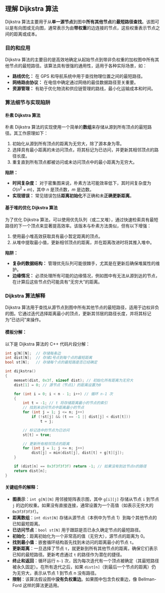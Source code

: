 ## 理解 Dijkstra 算法

Dijkstra 算法主要用于从**单一源节点**到图中**所有其他节点**的**最短路径查找**。该图可以是有向图或无向图，通常表示为由**带权重**的边连接的节点，这些权重表示节点之间的距离或成本。

### 目的和应用

Dijkstra 算法的主要目的是高效地确定从起始节点到带非负权重的加权图中所有其他节点的最短路径。该算法具有很强的通用性，适用于各种实际场景，如：

- **路线优化：** 在 GPS 和导航系统中用于查找物理位置之间的最短路径。
- **网络路由协议：** 在电信中确定通过网络的最佳数据路径至关重要。
- **资源管理：** 有助于优化物流和供应链管理的路线，最小化运输成本和时间。

### 算法细节与实现陷阱

#### 朴素 Dijkstra 算法

朴素 Dijkstra 算法的实现使用一个简单的**数组**来存储从源到所有顶点的最短路径。其工作原理如下：

1. 初始化从源到所有顶点的距离为无穷大，除了源本身为零。
2. 选择具有最小距离的未访问顶点，将其标记为已访问，并更新其相邻顶点的路径长度。
3. 重复直到所有顶点都被访问或未访问顶点中的最小距离为无穷大。

**陷阱：**

- **时间复杂度：** 对于密集图来说，朴素方法可能效率低下，其时间复杂度为 $O(n^2 + m)$，其中 $n$ 是顶点数，$m$ 是边数。
- **实现错误：** 常见错误包括**距离初始化**不正确和未**正确更新距离**。

#### 基于堆的优化 Dijkstra 算法

为了优化 Dijkstra 算法，可以使用优先队列（或二叉堆），通过快速检索具有最短路径的下一个顶点来显著提高效率。该版本与朴素方法类似，但有以下增强：

1. 使用最小堆高效获取具有最小暂定距离的顶点。
2. 从堆中提取最小值，更新相邻顶点的距离，并在距离改进时将其推入堆中。

**陷阱：**

- **复杂的数据结构：** 管理优先队列可能很棘手，尤其是在更新后确保堆属性的维护。
- **边缘情况：** 必须处理所有可能的边缘情况，例如图中有无法从源到达的节点，在计算后这些节点仍可能具有“无穷大”的距离。

### Dijkstra 算法解释

Dijkstra 算法用于查找从源节点到图中所有其他节点的最短路径，适用于边权非负的图。它通过迭代选择距离最小的顶点，更新其邻居的路径长度，并将其标记为“已访问”来操作。

#### 模板分解：

以下是 Dijkstra 算法的 C++ 代码片段分解：

```cpp
int g[N][N];  // 存储每条边
int dist[N];  // 存储1号点到每个点的最短距离
bool st[N];   // 存储每个点的最短路是否已经确定

int dijkstra()
{
    memset(dist, 0x3f, sizeof dist); // 初始化所有距离为无穷大
    dist[1] = 0; // 源节点（节点1）的距离设置为0

    for (int i = 0; i < n - 1; i++) // 循环 n-1 次
    {
        int t = -1; // t 将存储距离最小的节点的索引
        // 找到未访问节点中距离最小的节点
        for (int j = 1; j <= n; j++)
            if (!st[j] && (t == -1 || dist[j] < dist[t]))
                t = j;

        // 标记选中的节点为已访问
        st[t] = true;

        // 更新所有相邻顶点的距离
        for (int j = 1; j <= n; j++)
            dist[j] = min(dist[j], dist[t] + g[t][j]);
    }

    if (dist[n] == 0x3f3f3f3f) return -1; // 如果没有到达节点n的路径
    return dist[n];
}
```

#### 关键组件的解释：

- **图表示**：`int g[N][N]` 用邻接矩阵表示图，其中 `g[i][j]` 存储从节点 `i` 到节点 `j` 的边的权重。如果没有直接连接，通常设置为一个高值（如表示无穷大的 `0x3f3f3f3f`）。
- **距离数组**：`int dist[N]` 存储从源节点（本例中为节点 1）到每个其他节点的已知最短距离。
- **已访问节点**：`bool st[N]` 用于跟踪是否已永久确定节点的最短路径。
- **初始化**：距离初始化为一个非常高的值（无穷大），源节点的距离为 0。
- **找到最小值**：嵌套循环结构首先找到未访问的距离最小的节点 `t`。
- **更新距离**：一旦选择了节点 `t`，就更新到所有其他节点的距离，确保它们表示已知的最短路径。更新考虑通过 `t` 的路径作为潜在的捷径。
- **终止和返回**：循环运行 `n-1` 次，因为每次迭代有一个顶点被确定（其最短路径被永久固定）。在所有迭代之后，如果 `dist[n]`（到最后一个节点的距离）仍为无穷大，表示从节点 1 到节点 n 没有路径。
- **限制**：该算法假设图中**没有负权重边**。如果图中包含负权重边，像 Bellman-Ford 这样的算法更适用。
